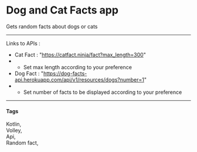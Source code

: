 # Dog and Cat Facts app
Gets random facts about dogs or cats <br/> <hr/>
Links to APIs : <br/>
- Cat Fact : "https://catfact.ninja/fact?max_length=300"
- - Set max length according to your preference
- Dog Fact : "https://dog-facts-api.herokuapp.com/api/v1/resources/dogs?number=1"
- - Set number of facts to be displayed according to your preference 
<hr/>

#### Tags
Kotlin, <br/>Volley, <br/>Api, <br/>Random fact, 